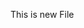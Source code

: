 This is new File

<!---
hitenrathodsvit50/hitenrathodsvit50 is a ✨ special ✨ repository because its `README.md` (this file) appears on your GitHub profile.
You can click the Preview link to take a look at your changes.
--->
